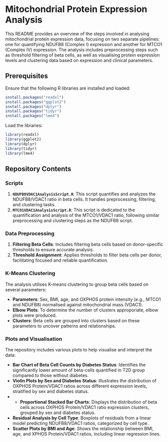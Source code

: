 # Mitochondrial Protein Expression Analysis

This README provides an overview of the steps involved in analysing mitochondrial protein expression data, focusing on two separate pipelines: one for quantifying NDUFB8 (Complex I) expression and another for MTCO1 (Complex IV) expression. The analysis includes preprocessing steps such as threshold filtering of beta cells, as well as visualising protein expression levels and clustering data based on expression and clinical parameters.

## Prerequisites

Ensure that the following R libraries are installed and loaded:

```R
install.packages("readxl")
install.packages("ggplot2")
install.packages("dplyr")
install.packages("tidyr")
install.packages("lme4")
```

Load the libraries:

```R
library(readxl)
library(ggplot2)
library(dplyr)
library(tidyr)
library(lme4)
```

## Repository Contents

### Scripts
1. **`NDUFB8VDAC1AnalysisScript.R`**: This script quantifies and analyzes the NDUFB8/VDAC1 ratio in beta cells. It handles preprocessing, filtering, and clustering tasks.
2. **`MTCO1VDAC1AnalysisScript.R`**: This script is dedicated to the quantification and analysis of the MTCO1/VDAC1 ratio, following similar preprocessing and clustering steps as the NDUFB8 script.

### Data Preprocessing
1. **Filtering Beta Cells**: Includes filtering beta cells based on donor-specific thresholds to ensure accurate analysis.
2. **Threshold Assignment**: Applies thresholds to filter beta cells per donor, facilitating focused and reliable quantification.

### K-Means Clustering
The analysis utilises K-means clustering to group beta cells based on several parameters:
- **Parameters**: Sex, BMI, age, and OXPHOS protein intensity (e.g., MTCO1 and NDUFB8) normalised against mitochondrial mass (VDAC1).
- **Elbow Plots**: To determine the number of clusters approporiate, elbow plots were produced. 
- **Clusters**: Beta cells are grouped into clusters based on these parameters to uncover patterns and relationships.

### Plots and Visualisation
The repository includes various plots to help visualise and interpret the data:
- **Bar Chart of Beta Cell Counts by Diabetes Status**: Identifies the significantly lower amount of beta-cells quantified in T2D group compared to those without diabetes. 
- **Violin Plots by Sex and Diabetes Status**: Illustrates the distribution of OXPHOS Protein/VDAC1 ratios across different expression levels, stratified by sex and diabetes status.
- - **Proportional Stacked Bar Charts**: Displays the distribution of beta cells across OXPHOS Protein/VDAC1 ratio expression clusters, grouped by sex and diabetes status.
- **Residual Analysis by Cell Type**: Boxplots of residuals from a linear model predicting NDUFB8/VDAC1 ratios, categorized by cell type.
- **Scatter Plots by BMI and Age**: Shows the relationship between BMI, age, and XPHOS Protein/VDAC1 ratios, including linear regression lines.



